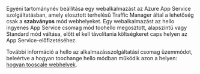 Egyéni tartománynév beállítása egy webalkalmazást az Azure App Service szolgáltatásban, amely elosztott terhelésű Traffic Manager által a lehetőség csak a **szabványos** mód webhelyeket. Egy webalkalmazást az hello ingyenes App Service csomag mód toohello megosztott, alapszintű vagy Standard mód váltása, előtt el kell távolítania költségkeret caps helyen az App Service-előfizetéséhez. 

További információ a hello az alkalmazásszolgáltatási csomag üzemmódot, beleértve a hogyan toochange hello módban működik azon a helyen: [hogyan tooscale webhelyek](../articles/app-service-web/web-sites-scale.md).

